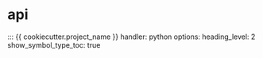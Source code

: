 # api

::: {{ cookiecutter.project_name }}
    handler: python
    options:
        heading_level: 2
        show_symbol_type_toc: true
